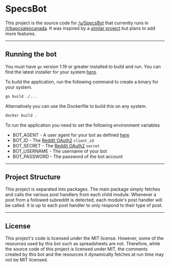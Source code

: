 # SpecsBot

This project is the source code for [/u/SpecsBot](https://www.reddit.com/user/SpecsBot/) that currently runs in [/r/bapcsalescanada](https://www.reddit.com/r/bapcsalescanada/). It was inspired by a [similar project](https://github.com/ocmarin/ssd-bot) but plans to add more features.

---

## Running the bot
You must have `go` version 1.19 or greater installed to build and run. You can find the latest installer for your system [here](https://go.dev/dl/).

To build the application, run the following command to create a binary for your system.

```sh
go build ./...
```

Alternatively you can use the Dockerfile to build this on any system.
```sh
docker build .
```

To run the application you need to set the following environment variables
 * BOT_AGENT - A user agent for your bot as defined [here](https://github.com/reddit-archive/reddit/wiki/API#rules)
 * BOT_ID - The [Reddit OAuth2](https://github.com/reddit-archive/reddit/wiki/OAuth2) `client_id`
 * BOT_SECRET - The [Reddit OAuth2](https://github.com/reddit-archive/reddit/wiki/OAuth2) `secret`
 * BOT_USERNAME - The username of your bot
 * BOT_PASSWORD - The password of the bot account

 ---


## Project Structure
This project is separated into packages. The main package simply fetches and calls the various post handlers from each child module. Whenever a post from a followed subreddit is detected, each module's post handler will be called. It is up to each post handler to only respond to their type of post.

---

## License
This project's code is licensed under the MIT license. However, some of the resources used by this bot such as spreadsheets are not. Therefore, while the source code of this project is licensed under MIT, the comments created by this bot and the resources it dynamically fetches at run time may not be MIT licensed.